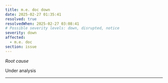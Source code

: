```yaml
---
title: m.e. doc down
date: 2025-02-27 01:35:41
resolved: true
resolvedWhen: 2025-02-27 03:08:41
# Possible severity levels: down, disrupted, notice
severity: down
affected:
  - m.e. doc
section: issue
---
```


*Root cause*

Under analysis

---


